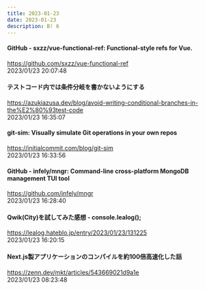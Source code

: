 ```yaml
---
title: 2023-01-23
date: 2023-01-23
description: B! 6
---
```


#### GitHub - sxzz/vue-functional-ref: Functional-style refs for Vue.
https://github.com/sxzz/vue-functional-ref<br>
2023/01/23 20:07:48<br>


#### テストコード内では条件分岐を書かないようにする
https://azukiazusa.dev/blog/avoid-writing-conditional-branches-in-the%E2%80%93test-code<br>
2023/01/23 16:35:07<br>


#### git-sim: Visually simulate Git operations in your own repos
https://initialcommit.com/blog/git-sim<br>
2023/01/23 16:33:56<br>


#### GitHub - infely/mngr: Command-line cross-platform MongoDB management TUI tool
https://github.com/infely/mngr<br>
2023/01/23 16:28:40<br>


#### Qwik(City)を試してみた感想 - console.lealog();
https://lealog.hateblo.jp/entry/2023/01/23/131225<br>
2023/01/23 16:20:15<br>


#### Next.js製アプリケーションのコンパイルを約100倍高速化した話
https://zenn.dev/mkt/articles/543669021d9a1e<br>
2023/01/23 08:23:48<br>


